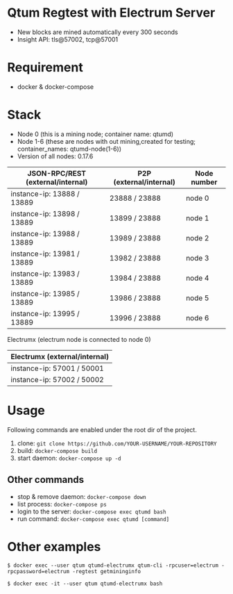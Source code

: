 # Qtum Regtest with Electrum Server

* New blocks are mined automatically every 300 seconds
* Insight API: tls@57002, tcp@57001

# Requirement
* docker & docker-compose

# Stack
* Node 0 (this is a mining node; container name: qtumd)
* Node 1-6 (these are nodes with out mining,created for testing; container_names:  qtumd-node(1-6))
* Version of all nodes: 0.17.6

| JSON-RPC/REST (external/internal) | P2P (external/internal)  | Node number | 
|---|---|---|
| instance-ip: 13888 / 13889   | 23888 / 23888  |   node 0 |
| instance-ip: 13898 / 13889   | 13899 / 23888  |  node 1  |
| instance-ip: 13988 / 13889   | 13989 / 23888   |  node 2 |
| instance-ip: 13981 / 13889   | 13982 / 23888    |node 3   |
| instance-ip: 13983 / 13889  |  13984 / 23888   | node 4  |
| instance-ip: 13985 / 13889  | 13986 / 23888   | node 5  |
| instance-ip: 13995 / 13889  | 13996 / 23888   |  node 6 |

Electrumx (electrum node is connected to node 0)

|Electrumx (external/internal) | 
|---|
|instance-ip: 57001 / 50001|
|instance-ip: 57002 / 50002|

# Usage

Following commands are enabled under the root dir of the project.
1. clone: `git clone https://github.com/YOUR-USERNAME/YOUR-REPOSITORY `
2. build: `docker-compose build`
3. start daemon: `docker-compose up -d`


## Other commands
* stop & remove daemon: `docker-compose down`
* list process: `docker-compose ps`
* login to the server: `docker-compose exec qtumd bash`
* run command: `docker-compose exec qtumd [command]`




# Other examples

```
$ docker exec --user qtum qtumd-electrumx qtum-cli -rpcuser=electrum -rpcpassword=electrum -regtest getmininginfo
```

```
$ docker exec -it --user qtum qtumd-electrumx bash
```
